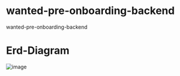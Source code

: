 # wanted-pre-onboarding-backend
wanted-pre-onboarding-backend


# Erd-Diagram
![image](https://github.com/wlgns1718/wanted-pre-onboarding-backend/assets/113763592/bd6a29da-acff-4166-b29e-d1a0909ec787)
